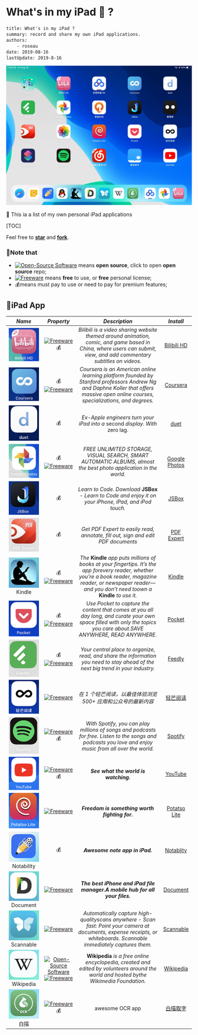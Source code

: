 # What's in my iPad  ?

```
title: What's in my iPad ?
summary: record and share my own iPad applications.
authors:
    - roseau
date: 2019-08-16
lastUpdate: 2019-8-16
```

![pic](https://raw.githubusercontent.com/RoseauHan/upic-upload/master/ipad-app.png)

 This ia a list of my own personal iPad applications

[TOC]

Feel free to [**star**](https://github.com/RoseauHan/cookbook/) and [**fork**](https://github.com/RoseauHan/cookbook/).

### 📝Note that

- [![Open-Source Software](https://camo.githubusercontent.com/27b0c862bc5dee3cc822a00c0645f66104a583b0/68747470733a2f2f6a617977636a6c6f76652e6769746875622e696f2f73622f69636f2f6d696e2d6f73732e737667)](https://camo.githubusercontent.com/27b0c862bc5dee3cc822a00c0645f66104a583b0/68747470733a2f2f6a617977636a6c6f76652e6769746875622e696f2f73622f69636f2f6d696e2d6f73732e737667) means **open source**, click to open **open source** repo;
- [![Freeware](https://camo.githubusercontent.com/5b5710d91294db78c7e32ffa884d6c45ab15c471/68747470733a2f2f6a617977636a6c6f76652e6769746875622e696f2f73622f69636f2f6d696e2d667265652e737667)](https://camo.githubusercontent.com/5b5710d91294db78c7e32ffa884d6c45ab15c471/68747470733a2f2f6a617977636a6c6f76652e6769746875622e696f2f73622f69636f2f6d696e2d667265652e737667) means **free** to use, or **free** personal license;
- 💰means must pay to use or need to pay for premium features;


## 🥳iPad App



|                            *Name*                            |                          *Property*                          |                        *Description*                         |                          *Install*                           |
| :----------------------------------------------------------: | :----------------------------------------------------------: | :----------------------------------------------------------: | :----------------------------------------------------------: |
| ![pic](https://raw.githubusercontent.com/RoseauHan/upic-upload/master/HcdDe6.png) | [![Freeware](https://camo.githubusercontent.com/5b5710d91294db78c7e32ffa884d6c45ab15c471/68747470733a2f2f6a617977636a6c6f76652e6769746875622e696f2f73622f69636f2f6d696e2d667265652e737667)](https://camo.githubusercontent.com/5b5710d91294db78c7e32ffa884d6c45ab15c471/68747470733a2f2f6a617977636a6c6f76652e6769746875622e696f2f73622f69636f2f6d696e2d667265652e737667)💰 | *Bilibili is a video sharing website themed around animation, comic, and game based in China, where users can submit, view, and add commentary subtitles on videos.* | [Bilibili HD](https://itunes.apple.com/cn/app/%E5%93%94%E5%93%A9%E5%93%94%E5%93%A9hd-%E5%BC%B9%E5%B9%95%E7%95%AA%E5%89%A7%E7%9B%B4%E6%92%AD%E9%AB%98%E6%B8%85%E8%A7%86%E9%A2%91/id1093486973?mt=8) |
| ![pic](https://raw.githubusercontent.com/RoseauHan/upic-upload/master/u0W0Br.png) | 💰[![Freeware](https://camo.githubusercontent.com/5b5710d91294db78c7e32ffa884d6c45ab15c471/68747470733a2f2f6a617977636a6c6f76652e6769746875622e696f2f73622f69636f2f6d696e2d667265652e737667)](https://camo.githubusercontent.com/5b5710d91294db78c7e32ffa884d6c45ab15c471/68747470733a2f2f6a617977636a6c6f76652e6769746875622e696f2f73622f69636f2f6d696e2d667265652e737667) | *Coursera is an American online learning platform founded by Stanford professors Andrew Ng and Daphne Koller that offers massive open online courses, specializations, and degrees.* | [Coursera](https://itunes.apple.com/app/apple-store/id736535961?mt=8) |
| ![pic](https://raw.githubusercontent.com/RoseauHan/upic-upload/master/N3EVBc.png) |                              💰                               | *Ex*-*Apple engineers turn your iPad into a* second *display*. *With* zero lag. |             [duet](https://www.duetdisplay.com)              |
| ![pic](https://raw.githubusercontent.com/RoseauHan/upic-upload/master/gUgS9T.png) | 💰[![Freeware](https://camo.githubusercontent.com/5b5710d91294db78c7e32ffa884d6c45ab15c471/68747470733a2f2f6a617977636a6c6f76652e6769746875622e696f2f73622f69636f2f6d696e2d667265652e737667)](https://camo.githubusercontent.com/5b5710d91294db78c7e32ffa884d6c45ab15c471/68747470733a2f2f6a617977636a6c6f76652e6769746875622e696f2f73622f69636f2f6d696e2d667265652e737667) | *FREE UNLIMITED STORAGE, VISUAL SEARCH, SMART AUTOMATIC ALBUMS, almost the best photo application in the world.* | [Google Photos](https://itunes.apple.com/us/app/google-photos/id962194608?mt=8) |
| ![pic](https://raw.githubusercontent.com/RoseauHan/upic-upload/master/Q0klbg.png) |                              💰                               | *Learn to Code. Download* **JSBox** *- Learn to Code and enjoy it on your iPhone, iPad, and iPod touch.* | [JSBox](https://itunes.apple.com/cn/app/jsbox-%E5%AD%A6%E4%B9%A0%E5%86%99%E4%BB%A3%E7%A0%81/id1312014438?mt=8) |
| ![pic](https://raw.githubusercontent.com/RoseauHan/upic-upload/master/ffwM21.png) |                              💰                               | *Get PDF Expert to easily read, annotate, fill out, sign and edit PDF documents* |           [PDF Expert](https://pdfexpert.com/ios)            |
| ![pic](https://raw.githubusercontent.com/RoseauHan/upic-upload/master/4jvSqW.png)    Kindle | 💰[![Freeware](https://camo.githubusercontent.com/5b5710d91294db78c7e32ffa884d6c45ab15c471/68747470733a2f2f6a617977636a6c6f76652e6769746875622e696f2f73622f69636f2f6d696e2d667265652e737667)](https://camo.githubusercontent.com/5b5710d91294db78c7e32ffa884d6c45ab15c471/68747470733a2f2f6a617977636a6c6f76652e6769746875622e696f2f73622f69636f2f6d696e2d667265652e737667) | *The* **Kindle** *app puts millions of books at your fingertips. It’s the app forevery reader, whether you’re a book reader, magazine reader, or newspaper reader—and you don’t need toown a* **Kindle** *to use it.* | [Kindle](https://itunes.apple.com/gb/app/kindle/id302584613?mt=8) |
| ![pic](https://raw.githubusercontent.com/RoseauHan/upic-upload/master/xtbYxK.png) | 💰[![Freeware](https://camo.githubusercontent.com/5b5710d91294db78c7e32ffa884d6c45ab15c471/68747470733a2f2f6a617977636a6c6f76652e6769746875622e696f2f73622f69636f2f6d696e2d667265652e737667)](https://camo.githubusercontent.com/5b5710d91294db78c7e32ffa884d6c45ab15c471/68747470733a2f2f6a617977636a6c6f76652e6769746875622e696f2f73622f69636f2f6d696e2d667265652e737667) | *Use Pocket to capture the content that comes at you all day long, and curate your own space filled with only the topics you care about.SAVE ANYWHERE, READ ANYWHERE.* | [Pocket](https://itunes.apple.com/us/app/pocket-save-read-grow/id309601447?mt=8) |
| ![pic](https://raw.githubusercontent.com/RoseauHan/upic-upload/master/6RvQwh.png) | 💰[![Freeware](https://camo.githubusercontent.com/5b5710d91294db78c7e32ffa884d6c45ab15c471/68747470733a2f2f6a617977636a6c6f76652e6769746875622e696f2f73622f69636f2f6d696e2d667265652e737667)](https://camo.githubusercontent.com/5b5710d91294db78c7e32ffa884d6c45ab15c471/68747470733a2f2f6a617977636a6c6f76652e6769746875622e696f2f73622f69636f2f6d696e2d667265652e737667) | *Your central place to organize, read, and share the information you need to stay ahead of the next big trend in your industry.* | [Feedly](https://itunes.apple.com/us/app/feedly-smart-news-reader/id396069556?mt=8) |
| ![pic](https://raw.githubusercontent.com/RoseauHan/upic-upload/master/bQP8Ul.png) | [![Freeware](https://camo.githubusercontent.com/5b5710d91294db78c7e32ffa884d6c45ab15c471/68747470733a2f2f6a617977636a6c6f76652e6769746875622e696f2f73622f69636f2f6d696e2d667265652e737667)](https://camo.githubusercontent.com/5b5710d91294db78c7e32ffa884d6c45ab15c471/68747470733a2f2f6a617977636a6c6f76652e6769746875622e696f2f73622f69636f2f6d696e2d667265652e737667) | *在 1 个轻芒阅读，以最佳体验浏览 500+ 应用和公众号的最新内容* | [轻芒阅读](https://itunes.apple.com/us/app/%E8%BD%BB%E8%8A%92%E9%98%85%E8%AF%BB/id1324073897?mt=8) |
| ![pic](https://raw.githubusercontent.com/RoseauHan/upic-upload/master/h3q06z.png) | [![Freeware](https://camo.githubusercontent.com/5b5710d91294db78c7e32ffa884d6c45ab15c471/68747470733a2f2f6a617977636a6c6f76652e6769746875622e696f2f73622f69636f2f6d696e2d667265652e737667)](https://camo.githubusercontent.com/5b5710d91294db78c7e32ffa884d6c45ab15c471/68747470733a2f2f6a617977636a6c6f76652e6769746875622e696f2f73622f69636f2f6d696e2d667265652e737667)💰 | *With Spotify, you can play millions of songs and podcasts for free. Listen to the songs and podcasts you love and enjoy music from all over the world.* | [Spotify](https://itunes.apple.com/us/app/spotify-music/id324684580?mt=8) |
| ![pic](https://raw.githubusercontent.com/RoseauHan/upic-upload/master/Z6cZf8.png) | [![Freeware](https://camo.githubusercontent.com/5b5710d91294db78c7e32ffa884d6c45ab15c471/68747470733a2f2f6a617977636a6c6f76652e6769746875622e696f2f73622f69636f2f6d696e2d667265652e737667)](https://camo.githubusercontent.com/5b5710d91294db78c7e32ffa884d6c45ab15c471/68747470733a2f2f6a617977636a6c6f76652e6769746875622e696f2f73622f69636f2f6d696e2d667265652e737667)💰 |            ***See what the world is watching.***             | [YouTube](https://itunes.apple.com/us/app/youtube-watch-listen-stream/id544007664?mt=8) |
| ![pic](https://raw.githubusercontent.com/RoseauHan/upic-upload/master/0qa50a.png) | [![Freeware](https://camo.githubusercontent.com/5b5710d91294db78c7e32ffa884d6c45ab15c471/68747470733a2f2f6a617977636a6c6f76652e6769746875622e696f2f73622f69636f2f6d696e2d667265652e737667)](https://camo.githubusercontent.com/5b5710d91294db78c7e32ffa884d6c45ab15c471/68747470733a2f2f6a617977636a6c6f76652e6769746875622e696f2f73622f69636f2f6d696e2d667265652e737667) |        ***Freedom is something worth fighting for.***        | [Potatso Lite](https://itunes.apple.com/us/app/potatso-lite/id1239860606?mt=8) |
| ![pic](https://raw.githubusercontent.com/RoseauHan/upic-upload/master/rMXgCV.png)Notability |                              💰                               |               ***Awesome note app in iPad.***                | [Notablity](https://itunes.apple.com/us/app/notability/id360593530?mt=8) |
| ![pic](https://raw.githubusercontent.com/RoseauHan/upic-upload/master/kriwmr.png)   Document | [![Freeware](https://camo.githubusercontent.com/5b5710d91294db78c7e32ffa884d6c45ab15c471/68747470733a2f2f6a617977636a6c6f76652e6769746875622e696f2f73622f69636f2f6d696e2d667265652e737667)](https://camo.githubusercontent.com/5b5710d91294db78c7e32ffa884d6c45ab15c471/68747470733a2f2f6a617977636a6c6f76652e6769746875622e696f2f73622f69636f2f6d696e2d667265652e737667) | ***The best iPhone and iPad file manager.A mobile hub for all your files.*** | [Document](https://itunes.apple.com/us/app/documents-by-readdle/id364901807?mt=8) |
| ![pic](https://raw.githubusercontent.com/RoseauHan/upic-upload/master/bjcczo.png) Scannable | [![Freeware](https://camo.githubusercontent.com/5b5710d91294db78c7e32ffa884d6c45ab15c471/68747470733a2f2f6a617977636a6c6f76652e6769746875622e696f2f73622f69636f2f6d696e2d667265652e737667)](https://camo.githubusercontent.com/5b5710d91294db78c7e32ffa884d6c45ab15c471/68747470733a2f2f6a617977636a6c6f76652e6769746875622e696f2f73622f69636f2f6d696e2d667265652e737667) | *Automatically capture high-qualityscans anywhere - Scan fast: Point your camera at documents, expense receipts, or whiteboards. Scannable immediately captures them.* | [Scannable](https://itunes.apple.com/us/app/evernote-scannable/id883338188?mt=8) |
| ![pic](https://raw.githubusercontent.com/RoseauHan/upic-upload/master/BVuqR6.png) Wikipedia | [![Open-Source Software](https://camo.githubusercontent.com/27b0c862bc5dee3cc822a00c0645f66104a583b0/68747470733a2f2f6a617977636a6c6f76652e6769746875622e696f2f73622f69636f2f6d696e2d6f73732e737667)](https://camo.githubusercontent.com/27b0c862bc5dee3cc822a00c0645f66104a583b0/68747470733a2f2f6a617977636a6c6f76652e6769746875622e696f2f73622f69636f2f6d696e2d6f73732e737667)[![Freeware](https://camo.githubusercontent.com/5b5710d91294db78c7e32ffa884d6c45ab15c471/68747470733a2f2f6a617977636a6c6f76652e6769746875622e696f2f73622f69636f2f6d696e2d667265652e737667)](https://camo.githubusercontent.com/5b5710d91294db78c7e32ffa884d6c45ab15c471/68747470733a2f2f6a617977636a6c6f76652e6769746875622e696f2f73622f69636f2f6d696e2d667265652e737667) | **Wikipedia** *is a free online encyclopedia, created and edited by volunteers around the world and hosted bythe Wikimedia Foundation.* | [Wikipedia](https://itunes.apple.com/us/app/wikipedia/id324715238?mt=8) |
| ![pic](https://raw.githubusercontent.com/RoseauHan/upic-upload/master/6w5yTG.png) 白描 | [![Freeware](https://camo.githubusercontent.com/5b5710d91294db78c7e32ffa884d6c45ab15c471/68747470733a2f2f6a617977636a6c6f76652e6769746875622e696f2f73622f69636f2f6d696e2d667265652e737667)](https://camo.githubusercontent.com/5b5710d91294db78c7e32ffa884d6c45ab15c471/68747470733a2f2f6a617977636a6c6f76652e6769746875622e696f2f73622f69636f2f6d696e2d667265652e737667)💰 |                       awesome OCR app                        | [白描取字](https://itunes.apple.com/cn/app/%E7%99%BD%E6%8F%8F%E5%8F%96%E5%AD%97-%E4%B8%93%E4%B8%9A%E6%96%87%E5%AD%97%E8%AF%86%E5%88%AB%E5%B7%A5%E5%85%B7/id1437865316#?platform=ipad) |

